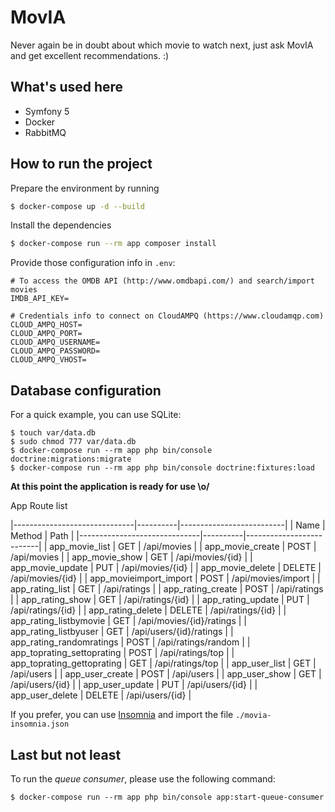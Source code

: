 # MovIA

Never again be in doubt about which movie to watch next, just ask MovIA and get excellent recommendations. :)

## What's used here

- Symfony 5
- Docker
- RabbitMQ

## How to run the project

Prepare the environment by running
```bash
$ docker-compose up -d --build
```

Install the dependencies
```bash
$ docker-compose run --rm app composer install
```

Provide those configuration info in `.env`:
```
# To access the OMDB API (http://www.omdbapi.com/) and search/import movies
IMDB_API_KEY=

# Credentials info to connect on CloudAMPQ (https://www.cloudamqp.com)
CLOUD_AMPQ_HOST=
CLOUD_AMPQ_PORT=
CLOUD_AMPQ_USERNAME=
CLOUD_AMPQ_PASSWORD=
CLOUD_AMPQ_VHOST=
```
## Database configuration

For a quick example, you can use SQLite:
```
$ touch var/data.db
$ sudo chmod 777 var/data.db
$ docker-compose run --rm app php bin/console doctrine:migrations:migrate
$ docker-compose run --rm app php bin/console doctrine:fixtures:load
```

**At this point the application is ready for use \o/**

App Route list

|------------------------------|----------|--------------------------|
| Name                         | Method   | Path                     |
|------------------------------|----------|--------------------------|
| app_movie_list               | GET      | /api/movies              |
| app_movie_create             | POST     | /api/movies              |
| app_movie_show               | GET      | /api/movies/{id}         |
| app_movie_update             | PUT      | /api/movies/{id}         |
| app_movie_delete             | DELETE   | /api/movies/{id}         |
| app_movieimport_import       | POST     | /api/movies/import       |
| app_rating_list              | GET      | /api/ratings             |
| app_rating_create            | POST     | /api/ratings             |
| app_rating_show              | GET      | /api/ratings/{id}        |
| app_rating_update            | PUT      | /api/ratings/{id}        |
| app_rating_delete            | DELETE   | /api/ratings/{id}        |
| app_rating_listbymovie       | GET      | /api/movies/{id}/ratings |
| app_rating_listbyuser        | GET      | /api/users/{id}/ratings  |
| app_rating_randomratings     | POST     | /api/ratings/random      |
| app_toprating_settoprating   | POST     | /api/ratings/top         |
| app_toprating_gettoprating   | GET      | /api/ratings/top         |
| app_user_list                | GET      | /api/users               |
| app_user_create              | POST     | /api/users               |
| app_user_show                | GET      | /api/users/{id}          |
| app_user_update              | PUT      | /api/users/{id}          |
| app_user_delete              | DELETE   | /api/users/{id}          |

If you prefer, you can use [Insomnia](https://insomnia.rest/) and import the file `./movia-insomnia.json`


## Last but not least

To run the *queue consumer*, please use the following command:
```
$ docker-compose run --rm app php bin/console app:start-queue-consumer
```
